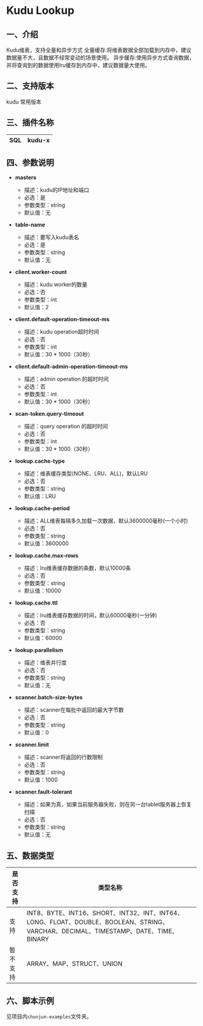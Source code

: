 # Kudu Lookup

## 一、介绍

Kudu维表，支持全量和异步方式
全量缓存:将维表数据全部加载到内存中，建议数据量不大，且数据不经常变动的场景使用。
异步缓存:使用异步方式查询数据，并将查询到的数据使用lru缓存到内存中，建议数据量大使用。

## 二、支持版本

kudu 常用版本

## 三、插件名称

| SQL | kudu-x |
| --- | --- |

## 四、参数说明

- **masters**
    - 描述：kudu的IP地址和端口
    - 必选：是
    - 参数类型：string
    - 默认值：无
      

- **table-name**
    - 描述：要写入kudu表名
    - 必选：是
    - 参数类型：string
    - 默认值：无
      

- **client.worker-count**
    - 描述：kudu worker的数量
    - 必选：否
    - 参数类型：int
    - 默认值：2
      

- **client.default-operation-timeout-ms**
    - 描述：kudu operation超时时间
    - 必选：否
    - 参数类型：int
    - 默认值：30 * 1000（30秒）
      

- **client.default-admin-operation-timeout-ms**
    - 描述：admin operation 的超时时间
    - 必选：否
    - 参数类型：int
    - 默认值：30 * 1000（30秒）
      

- **scan-token.query-timeout**
    - 描述：query operation 的超时时间
    - 必选：否
    - 参数类型：int
    - 默认值：30 * 1000（30秒）
      

- **lookup.cache-type**
    - 描述：维表缓存类型(NONE、LRU、ALL)，默认LRU
    - 必选：否
    - 参数类型：string
    - 默认值：LRU
      

- **lookup.cache-period**
    - 描述：ALL维表每隔多久加载一次数据，默认3600000毫秒(一个小时)
    - 必选：否
    - 参数类型：string
    - 默认值：3600000
      

- **lookup.cache.max-rows**
    - 描述：lru维表缓存数据的条数，默认10000条
    - 必选：否
    - 参数类型：string
    - 默认值：10000
      

- **lookup.cache.ttl**
    - 描述：lru维表缓存数据的时间，默认60000毫秒(一分钟)
    - 必选：否
    - 参数类型：string
    - 默认值：60000


- **lookup.parallelism**
  - 描述：维表并行度
  - 必选：否
  - 参数类型：string
  - 默认值：无
    

- **scanner.batch-size-bytes**
    - 描述：scanner在每批中返回的最大字节数
    - 必选：否
    - 参数类型：string
    - 默认值：0
  

- **scanner.limit**
    - 描述：scanner将返回的行数限制
    - 必选：否
    - 参数类型：string
    - 默认值：1000 
  

- **scanner.fault-tolerant**
  - 描述：如果为真，如果当前服务器失败，则在另一台tablet服务器上恢复扫描
  - 必选：否
  - 参数类型：string
  - 默认值：无


## 五、数据类型

|是否支持 | 类型名称 |
| --- | --- |
| 支持 | INT8、BYTE、INT16、SHORT、INT32、INT、INT64、LONG、FLOAT、DOUBLE、BOOLEAN、STRING、VARCHAR、DECIMAL、TIMESTAMP、DATE、TIME、BINARY |
| 暂不支持 | ARRAY、MAP、STRUCT、UNION |

## 六、脚本示例

见项目内`chunjun-examples`文件夹。
